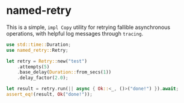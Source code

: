 # named-retry

This is a simple, `impl Copy` utility for retrying fallible asynchronous operations, with helpful log messages through `tracing`.

```rust
use std::time::Duration;
use named_retry::Retry;

let retry = Retry::new("test")
    .attempts(5)
    .base_delay(Duration::from_secs(1))
    .delay_factor(2.0);

let result = retry.run(|| async { Ok::<_, ()>("done!") }).await;
assert_eq!(result, Ok("done!"));
```
